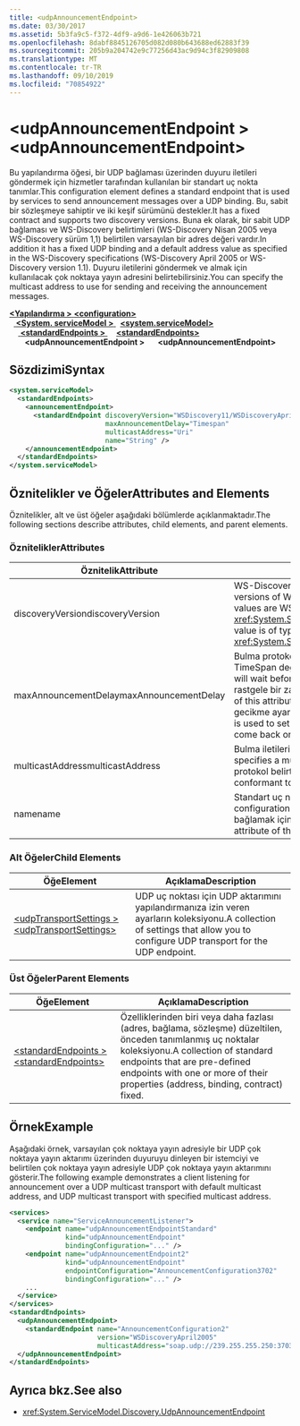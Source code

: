 ```yaml
---
title: <udpAnnouncementEndpoint>
ms.date: 03/30/2017
ms.assetid: 5b3fa9c5-f372-4df9-a9d6-1e426063b721
ms.openlocfilehash: 8dabf8845126705d082d080b643688ed62883f39
ms.sourcegitcommit: 205b9a204742e9c77256d43ac9d94c3f82909808
ms.translationtype: MT
ms.contentlocale: tr-TR
ms.lasthandoff: 09/10/2019
ms.locfileid: "70854922"
---
```

# <a name="udpannouncementendpoint"></a><span data-ttu-id="c5b5c-101">\<udpAnnouncementEndpoint ></span><span class="sxs-lookup"><span data-stu-id="c5b5c-101">\<udpAnnouncementEndpoint></span></span>
<span data-ttu-id="c5b5c-102">Bu yapılandırma öğesi, bir UDP bağlaması üzerinden duyuru iletileri göndermek için hizmetler tarafından kullanılan bir standart uç nokta tanımlar.</span><span class="sxs-lookup"><span data-stu-id="c5b5c-102">This configuration element defines a standard endpoint that is used by services to send announcement messages over a UDP binding.</span></span> <span data-ttu-id="c5b5c-103">Bu, sabit bir sözleşmeye sahiptir ve iki keşif sürümünü destekler.</span><span class="sxs-lookup"><span data-stu-id="c5b5c-103">It has a fixed contract and supports two discovery versions.</span></span> <span data-ttu-id="c5b5c-104">Buna ek olarak, bir sabit UDP bağlaması ve WS-Discovery belirtimleri (WS-Discovery Nisan 2005 veya WS-Discovery sürüm 1,1) belirtilen varsayılan bir adres değeri vardır.</span><span class="sxs-lookup"><span data-stu-id="c5b5c-104">In addition it has a fixed UDP binding and a default address value as specified in the WS-Discovery specifications (WS-Discovery April 2005 or WS-Discovery version 1.1).</span></span> <span data-ttu-id="c5b5c-105">Duyuru iletilerini göndermek ve almak için kullanılacak çok noktaya yayın adresini belirtebilirsiniz.</span><span class="sxs-lookup"><span data-stu-id="c5b5c-105">You can specify the multicast address to use for sending and receiving the announcement messages.</span></span>  
  
<span data-ttu-id="c5b5c-106">[ **\<Yapılandırma >** ](../configuration-element.md)</span><span class="sxs-lookup"><span data-stu-id="c5b5c-106">[**\<configuration>**](../configuration-element.md)</span></span>\
<span data-ttu-id="c5b5c-107">&nbsp;&nbsp;[ **\<System. serviceModel >** ](system-servicemodel.md)</span><span class="sxs-lookup"><span data-stu-id="c5b5c-107">&nbsp;&nbsp;[**\<system.serviceModel>**](system-servicemodel.md)</span></span>\
<span data-ttu-id="c5b5c-108">&nbsp;&nbsp;&nbsp;&nbsp;[ **\<standardEndpoints >** ](standardendpoints.md)</span><span class="sxs-lookup"><span data-stu-id="c5b5c-108">&nbsp;&nbsp;&nbsp;&nbsp;[**\<standardEndpoints>**](standardendpoints.md)</span></span>\
<span data-ttu-id="c5b5c-109">&nbsp;&nbsp;&nbsp;&nbsp;&nbsp;&nbsp; **\<udpAnnouncementEndpoint >**</span><span class="sxs-lookup"><span data-stu-id="c5b5c-109">&nbsp;&nbsp;&nbsp;&nbsp;&nbsp;&nbsp;**\<udpAnnouncementEndpoint>**</span></span>  
  
## <a name="syntax"></a><span data-ttu-id="c5b5c-110">Sözdizimi</span><span class="sxs-lookup"><span data-stu-id="c5b5c-110">Syntax</span></span>  
  
```xml  
<system.serviceModel>
  <standardEndpoints>
    <announcementEndpoint>
      <standardEndpoint discoveryVersion="WSDiscovery11/WSDiscoveryApril2005"
                        maxAnnouncementDelay="Timespan"
                        multicastAddress="Uri"
                        name="String" />
    </announcementEndpoint>
  </standardEndpoints>
</system.serviceModel>
```  
  
## <a name="attributes-and-elements"></a><span data-ttu-id="c5b5c-111">Öznitelikler ve Öğeler</span><span class="sxs-lookup"><span data-stu-id="c5b5c-111">Attributes and Elements</span></span>  
 <span data-ttu-id="c5b5c-112">Öznitelikler, alt ve üst öğeler aşağıdaki bölümlerde açıklanmaktadır.</span><span class="sxs-lookup"><span data-stu-id="c5b5c-112">The following sections describe attributes, child elements, and parent elements.</span></span>  
  
### <a name="attributes"></a><span data-ttu-id="c5b5c-113">Öznitelikler</span><span class="sxs-lookup"><span data-stu-id="c5b5c-113">Attributes</span></span>  
  
|<span data-ttu-id="c5b5c-114">Öznitelik</span><span class="sxs-lookup"><span data-stu-id="c5b5c-114">Attribute</span></span>|<span data-ttu-id="c5b5c-115">Açıklama</span><span class="sxs-lookup"><span data-stu-id="c5b5c-115">Description</span></span>|  
|---------------|-----------------|  
|<span data-ttu-id="c5b5c-116">discoveryVersion</span><span class="sxs-lookup"><span data-stu-id="c5b5c-116">discoveryVersion</span></span>|<span data-ttu-id="c5b5c-117">WS-Discovery protokolünün iki sürümünden birini belirten bir dize.</span><span class="sxs-lookup"><span data-stu-id="c5b5c-117">A string that specifies one of the two versions of WS-Discovery protocol.</span></span> <span data-ttu-id="c5b5c-118">Geçerli değerler WSDiscovery11 ve WSDiscoveryApril2005.</span><span class="sxs-lookup"><span data-stu-id="c5b5c-118">Valid values are WSDiscovery11 and WSDiscoveryApril2005.</span></span> <span data-ttu-id="c5b5c-119">Bu değer türünde <xref:System.ServiceModel.Discovery.Configuration.AnnouncementEndpointElement.DiscoveryVersion>.</span><span class="sxs-lookup"><span data-stu-id="c5b5c-119">This value is of type <xref:System.ServiceModel.Discovery.Configuration.AnnouncementEndpointElement.DiscoveryVersion>.</span></span>|  
|<span data-ttu-id="c5b5c-120">maxAnnouncementDelay</span><span class="sxs-lookup"><span data-stu-id="c5b5c-120">maxAnnouncementDelay</span></span>|<span data-ttu-id="c5b5c-121">Bulma protokolünün bir Merhaba ileti göndermeden önce bekleyeceği en büyük değeri belirten bir TimeSpan değeri.</span><span class="sxs-lookup"><span data-stu-id="c5b5c-121">A Timespan value that specifies the maximum value for the delay the Discovery protocol will wait before sending a Hello message.</span></span> <span data-ttu-id="c5b5c-122">İletiler, gönderilmeden önce 0 ile bu özniteliğin değeri arasında rastgele bir zaman değeri bekler.</span><span class="sxs-lookup"><span data-stu-id="c5b5c-122">The messages will wait for a random time value between 0 and the value of this attribute before being sent.</span></span> <span data-ttu-id="c5b5c-123">Bu öznitelik, ağ fırtınalarını 'yi engellemek için küçük, rastgele bir gecikme ayarlamak için kullanılır ve tüm hizmetler aynı anda yeniden çevrimiçi duruma gelir.</span><span class="sxs-lookup"><span data-stu-id="c5b5c-123">This attribute is used to set a small, random delay to prevent network storms when a network goes out and all services come back online at the same time.</span></span>|  
|<span data-ttu-id="c5b5c-124">multicastAddress</span><span class="sxs-lookup"><span data-stu-id="c5b5c-124">multicastAddress</span></span>|<span data-ttu-id="c5b5c-125">Bulma iletilerini göndermek ve almak için kullanılacak çok noktaya yayın adresini belirten bir URI.</span><span class="sxs-lookup"><span data-stu-id="c5b5c-125">A URI that specifies a multicast address to use for sending and receiving the discovery messages.</span></span> <span data-ttu-id="c5b5c-126">Varsayılan değer, protokol belirtimine uyumlu olan çok noktaya yayın adresidir.</span><span class="sxs-lookup"><span data-stu-id="c5b5c-126">The default value is the multicast address as conformant to the protocol specification.</span></span>|  
|<span data-ttu-id="c5b5c-127">name</span><span class="sxs-lookup"><span data-stu-id="c5b5c-127">name</span></span>|<span data-ttu-id="c5b5c-128">Standart uç nokta yapılandırmasının adını belirten bir dize.</span><span class="sxs-lookup"><span data-stu-id="c5b5c-128">A String that specifies the name of the configuration of the standard endpoint.</span></span> <span data-ttu-id="c5b5c-129">Ad, bir standart uç noktayı `endpointConfiguration` yapılandırmaya bağlamak için hizmet uç noktasının özniteliğinde kullanılır.</span><span class="sxs-lookup"><span data-stu-id="c5b5c-129">The name is used in the `endpointConfiguration` attribute of the service endpoint to link a standard endpoint to its configuration.</span></span>|  
  
### <a name="child-elements"></a><span data-ttu-id="c5b5c-130">Alt Öğeler</span><span class="sxs-lookup"><span data-stu-id="c5b5c-130">Child Elements</span></span>  
  
|<span data-ttu-id="c5b5c-131">Öğe</span><span class="sxs-lookup"><span data-stu-id="c5b5c-131">Element</span></span>|<span data-ttu-id="c5b5c-132">Açıklama</span><span class="sxs-lookup"><span data-stu-id="c5b5c-132">Description</span></span>|  
|-------------|-----------------|  
|[<span data-ttu-id="c5b5c-133">\<udpTransportSettings ></span><span class="sxs-lookup"><span data-stu-id="c5b5c-133">\<udpTransportSettings></span></span>](udptransportsettings.md)|<span data-ttu-id="c5b5c-134">UDP uç noktası için UDP aktarımını yapılandırmanıza izin veren ayarların koleksiyonu.</span><span class="sxs-lookup"><span data-stu-id="c5b5c-134">A collection of settings that allow you to configure UDP transport for the UDP endpoint.</span></span>|  
  
### <a name="parent-elements"></a><span data-ttu-id="c5b5c-135">Üst Öğeler</span><span class="sxs-lookup"><span data-stu-id="c5b5c-135">Parent Elements</span></span>  
  
|<span data-ttu-id="c5b5c-136">Öğe</span><span class="sxs-lookup"><span data-stu-id="c5b5c-136">Element</span></span>|<span data-ttu-id="c5b5c-137">Açıklama</span><span class="sxs-lookup"><span data-stu-id="c5b5c-137">Description</span></span>|  
|-------------|-----------------|  
|[<span data-ttu-id="c5b5c-138">\<standardEndpoints ></span><span class="sxs-lookup"><span data-stu-id="c5b5c-138">\<standardEndpoints></span></span>](standardendpoints.md)|<span data-ttu-id="c5b5c-139">Özelliklerinden biri veya daha fazlası (adres, bağlama, sözleşme) düzeltilen, önceden tanımlanmış uç noktalar koleksiyonu.</span><span class="sxs-lookup"><span data-stu-id="c5b5c-139">A collection of standard endpoints that are pre-defined endpoints with one or more of their properties (address, binding, contract) fixed.</span></span>|  
  
## <a name="example"></a><span data-ttu-id="c5b5c-140">Örnek</span><span class="sxs-lookup"><span data-stu-id="c5b5c-140">Example</span></span>  
 <span data-ttu-id="c5b5c-141">Aşağıdaki örnek, varsayılan çok noktaya yayın adresiyle bir UDP çok noktaya yayın aktarımı üzerinden duyuruyu dinleyen bir istemciyi ve belirtilen çok noktaya yayın adresiyle UDP çok noktaya yayın aktarımını gösterir.</span><span class="sxs-lookup"><span data-stu-id="c5b5c-141">The following example demonstrates a client listening for announcement over a UDP multicast transport with default multicast address, and UDP multicast transport with specified multicast address.</span></span>  
  
```xml  
<services>
  <service name="ServiceAnnouncementListener">
    <endpoint name="udpAnnouncementEndpointStandard"
              kind="udpAnnouncementEndpoint"
              bindingConfiguration="..." />
    <endpoint name="udpAnnouncementEndpoint2"
              kind="udpAnnouncementEndpoint"
              endpointConfiguration="AnnouncementConfiguration3702"
              bindingConfiguration="..." />
    ...
  </service>
</services>
<standardEndpoints>
  <udpAnnouncementEndpoint>
    <standardEndpoint name="AnnouncementConfiguration2"
                      version="WSDiscoveryApril2005"
                      multicastAddress="soap.udp://239.255.255.250:3703"/>
  </udpAnnouncementEndpoint>
</standardEndpoints>
```  
  
## <a name="see-also"></a><span data-ttu-id="c5b5c-142">Ayrıca bkz.</span><span class="sxs-lookup"><span data-stu-id="c5b5c-142">See also</span></span>

- <xref:System.ServiceModel.Discovery.UdpAnnouncementEndpoint>
